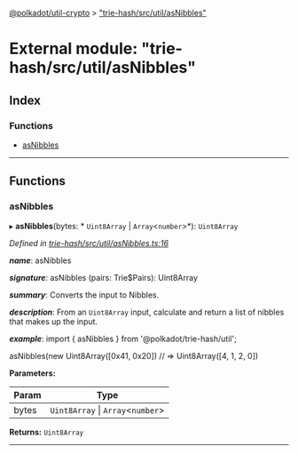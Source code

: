 [@polkadot/util-crypto](../README.md) > ["trie-hash/src/util/asNibbles"](../modules/_trie_hash_src_util_asnibbles_.md)

# External module: "trie-hash/src/util/asNibbles"

## Index

### Functions

* [asNibbles](_trie_hash_src_util_asnibbles_.md#asnibbles)

---

## Functions

<a id="asnibbles"></a>

###  asNibbles

▸ **asNibbles**(bytes: * `Uint8Array` &#124; `Array`<`number`>*): `Uint8Array`

*Defined in [trie-hash/src/util/asNibbles.ts:16](https://github.com/polkadot-js/util/blob/7550b44/packages/trie-hash/src/util/asNibbles.ts#L16)*

*__name__*: asNibbles

*__signature__*: asNibbles (pairs: Trie$Pairs): Uint8Array

*__summary__*: Converts the input to Nibbles.

*__description__*: From an `Uint8Array` input, calculate and return a list of nibbles that makes up the input.

*__example__*: import { asNibbles } from '@polkadot/trie-hash/util';

asNibbles(new Uint8Array(\[0x41, 0x20\]) // => Uint8Array(\[4, 1, 2, 0\])

**Parameters:**

| Param | Type |
| ------ | ------ |
| bytes |  `Uint8Array` &#124; `Array`<`number`>|

**Returns:** `Uint8Array`

___

